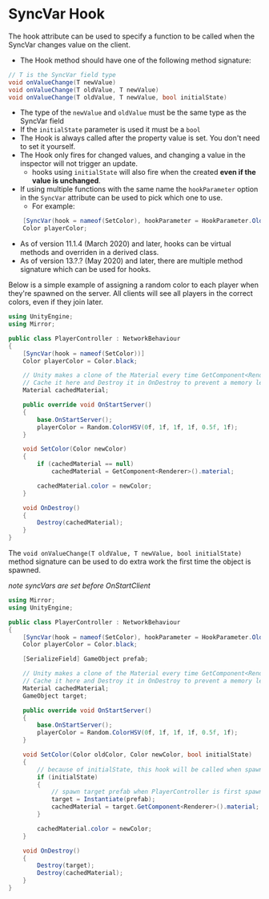 # SyncVar Hook

The hook attribute can be used to specify a function to be called when the SyncVar changes value on the client.
-   The Hook method should have one of the following method signature:
```csharp
// T is the SyncVar field type
void onValueChange(T newValue)
void onValueChange(T oldValue, T newValue)
void onValueChange(T oldValue, T newValue, bool initialState)
```
-   The type of the `newValue` and `oldValue` must be the same type as the SyncVar field
-   If the `initialState` parameter is used it must be a `bool`
-   The Hook is always called after the property value is set. You don't need to set it yourself.
-   The Hook only fires for changed values, and changing a value in the inspector will not trigger an update.
    -   hooks using `initialState` will also fire when the created **even if the value is unchanged**.
-   If using multiple functions with the same name the `hookParameter` option in the `SyncVar` attribute can be used to pick which one to use.
    -   For example: 
```csharp
    [SyncVar(hook = nameof(SetColor), hookParameter = HookParameter.OldNewInitial)]
    Color playerColor;
```
-   As of version 11.1.4 (March 2020) and later, hooks can be virtual methods and overriden in a derived class.
-   As of version 13.?.? (May 2020) and later, there are multiple method signature which can be used for hooks.

Below is a simple example of assigning a random color to each player when they're spawned on the server.  All clients will see all players in the correct colors, even if they join later.

```cs
using UnityEngine;
using Mirror;

public class PlayerController : NetworkBehaviour
{
    [SyncVar(hook = nameof(SetColor))]
    Color playerColor = Color.black;

    // Unity makes a clone of the Material every time GetComponent<Renderer>().material is used.
    // Cache it here and Destroy it in OnDestroy to prevent a memory leak.
    Material cachedMaterial;

    public override void OnStartServer()
    {
        base.OnStartServer();
        playerColor = Random.ColorHSV(0f, 1f, 1f, 1f, 0.5f, 1f);
    }

    void SetColor(Color newColor)
    {
        if (cachedMaterial == null)
            cachedMaterial = GetComponent<Renderer>().material;

        cachedMaterial.color = newColor;
    }

    void OnDestroy()
    {
        Destroy(cachedMaterial);
    }
}
```

The `void onValueChange(T oldValue, T newValue, bool initialState)` method signature can be used to do extra work the first time the object is spawned.

*note syncVars are set before OnStartClient*

```cs
using Mirror;
using UnityEngine;

public class PlayerController : NetworkBehaviour
{
    [SyncVar(hook = nameof(SetColor), hookParameter = HookParameter.OldNewInitial)]
    Color playerColor = Color.black;

    [SerializeField] GameObject prefab;

    // Unity makes a clone of the Material every time GetComponent<Renderer>().material is used.
    // Cache it here and Destroy it in OnDestroy to prevent a memory leak.
    Material cachedMaterial;
    GameObject target;

    public override void OnStartServer()
    {
        base.OnStartServer();
        playerColor = Random.ColorHSV(0f, 1f, 1f, 1f, 0.5f, 1f);
    }

    void SetColor(Color oldColor, Color newColor, bool initialState)
    {
        // because of initialState, this hook will be called when spawning even if the value is unchanged
        if (initialState)
        {
            // spawn target prefab when PlayerController is first spawned 
            target = Instantiate(prefab);
            cachedMaterial = target.GetComponent<Renderer>().material;
        }

        cachedMaterial.color = newColor;
    }

    void OnDestroy()
    {
        Destroy(target);
        Destroy(cachedMaterial);
    }
}
```